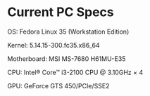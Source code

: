 # Current PC Specs

 OS: Fedora Linux 35 (Workstation Edition)

 Kernel: 5.14.15-300.fc35.x86_64

 Motherboard: MSI MS-7680 H61MU-E35

 CPU: Intel® Core™ i3-2100 CPU @ 3.10GHz × 4
 
 GPU: GeForce GTS 450/PCIe/SSE2